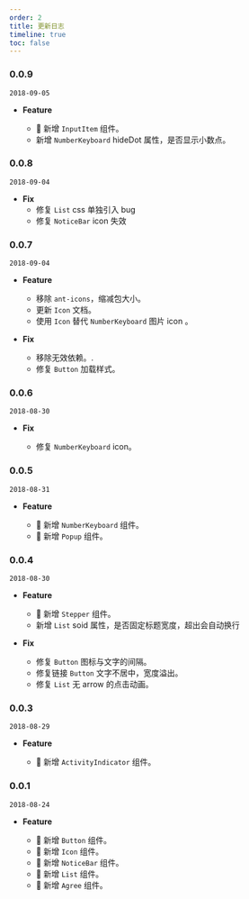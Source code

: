 ```yaml
---
order: 2
title: 更新日志
timeline: true
toc: false
---
```


### 0.0.9

`2018-09-05`

- **Feature**

  - 🌟 新增 `InputItem` 组件。
  - 新增 `NumberKeyboard` hideDot 属性，是否显示小数点。

### 0.0.8

`2018-09-04`

- **Fix**
  - 修复 `List` css 单独引入 bug
  - 修复 `NoticeBar` icon 失效

### 0.0.7

`2018-09-04`

- **Feature**

  - 移除 `ant-icons`，缩减包大小。
  - 更新 `Icon` 文档。
  - 使用 `Icon` 替代 `NumberKeyboard` 图片 icon 。

- **Fix**

  - 移除无效依赖。.
  - 修复 `Button` 加载样式。

### 0.0.6

`2018-08-30`

- **Fix**

  - 修复 `NumberKeyboard` icon。

### 0.0.5

`2018-08-31`

- **Feature**

  - 🌟 新增 `NumberKeyboard` 组件。
  - 🌟 新增 `Popup` 组件。

### 0.0.4

`2018-08-30`

- **Feature**

  - 🌟 新增 `Stepper` 组件。
  - 新增 `List` soid 属性，是否固定标题宽度，超出会自动换行

- **Fix**

  - 修复 `Button` 图标与文字的间隔。
  - 修复链接 `Button` 文字不居中，宽度溢出。
  - 修复 `List` 无 arrow 的点击动画。

### 0.0.3

`2018-08-29`

- **Feature**

  - 🌟 新增 `ActivityIndicator` 组件。

### 0.0.1

`2018-08-24`

- **Feature**

  - 🌟 新增 `Button` 组件。
  - 🌟 新增 `Icon` 组件。
  - 🌟 新增 `NoticeBar` 组件。
  - 🌟 新增 `List` 组件。
  - 🌟 新增 `Agree` 组件。
